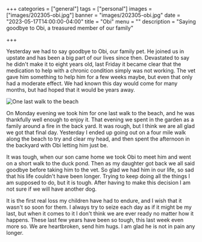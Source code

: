 +++
categories = ["general"]
tags = ["personal"]
images = ["images/202305-obi.jpg"]
banner = "images/202305-obi.jpg"
date = "2023-05-17T14:00:00-04:00"
title = "Obi"
menu = ""
description = "Saying goodbye to Obi, a treasured member of our family"

+++

Yesterday we had to say goodbye to Obi, our family pet. He joined us in upstate and has been a big part of our lives since then. Devastated to say he didn't make it to eight years old, last Friday it became clear that the medication to help with a chronic condition simply was not working. The vet gave him something to help him for a few weeks maybe, but even that only had a moderate effect. We had known this day would come for many months, but had hoped that it would be years away.

![One last walk to the beach](/images/202305-obi-walk.jpg)

On Monday evening we took him for one last walk to the beach, and he was thankfully well enough to enjoy it. That evening we spent in the garden as a family around a fire in the back yard. It was rough, but I think we are all glad we got that final day. Yesterday I ended up going out on a four mile walk along the beach to try and clear my head, and then spent the afternoon in the backyard with Obi letting him just be.

It was tough, when our son came home we took Obi to meet him and went on a short walk to the duck pond. Then as my daughter got back we all said goodbye before taking him to the vet. So glad we had him in our life, so sad that his life couldn't have been longer. Trying to keep doing all the things I am supposed to do, but it is tough. After having to make this decision I am not sure if we will have another dog.

It is the first real loss my children have had to endure, and I wish that it wasn't so soon for them. I always try to seize each day as if it might be my last, but when it comes to it I don't think we are ever ready no matter how it happens. These last few years have been so tough, this last week even more so. We are heartbroken, send him hugs. I am glad he is not in pain any longer.
